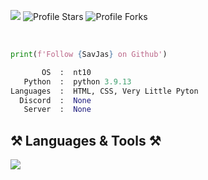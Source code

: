 ![](https://komarev.com/ghpvc/?username=Zer0PointZero&color=darkred)
<img src="https://img.shields.io/badge/dynamic/json?&label=Total%20Stars&color=bb2527&style=flat&style=for-the-badge&query=%24.stars&url=https://api.github-star-counter.workers.dev/user/SavJas" alt="Profile Stars"></a>
<img src="https://img.shields.io/badge/dynamic/json?&label=Total%20Forks&color=bb2527&style=flat&style=for-the-badge&query=%24.forks&url=https://api.github-star-counter.workers.dev/user/SavJas" alt="Profile Forks"></a>

<br>

```python
print(f'Follow {SavJas} on Github')
```

```python
       OS  :  nt10
   Python  :  python 3.9.13
Languages  :  HTML, CSS, Very Little Pyton
  Discord  :  None
   Server  :  None
```

<h2 align="left">⚒️ Languages & Tools ⚒️</h2>
<div align="left">
    <img src="https://skillicons.dev/icons?i=html,css,python,go,vscode,github,discord,zsharp" />
</div>
